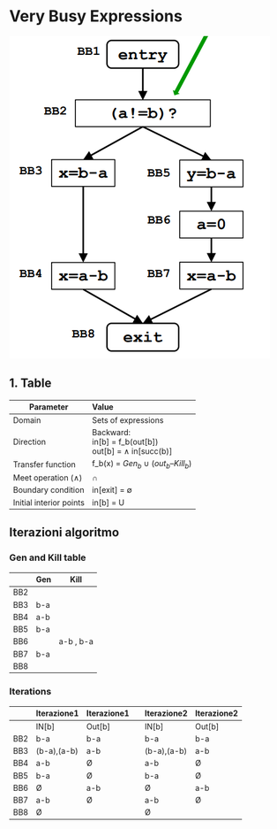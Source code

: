 # Very Busy Expressions

![image](/Assignment2/img/VeryBusy.png)

## 1. Table

| Parameter               |                         Value                                          |
|-------------------------|:-----------------------------------------------------------------------|
| Domain                  | Sets of expressions                                                    |
| Direction               | Backward: <br> in[b] = f_b(out[b]) <br> out[b] = $\wedge$ in[succ(b)]  |   
| Transfer function       | f_b(x) = $Gen_b$ $\cup$ $(out_b – Kill_b)$                             |
| Meet operation (∧)      | $\cap$                                                                 |
| Boundary condition      | in[exit] = $\emptyset$                                                  |
| Initial interior points | in[b] = U                                                              |



## Iterazioni algoritmo


### Gen and Kill table

|     | Gen   | Kill |
|-----|-------|------|
| BB2 |       |      |
| BB3 | b-a   |      |
| BB4 | a-b   |      |
| BB5 | b-a   |      |
| BB6 |       | a-b , b-a |
| BB7 | b-a   |      |
| BB8 |       |      |

### Iterations

|     | Iterazione1 | Iterazione1 |     | Iterazione2 | Iterazione2 |
|-----|-------------|-------------|-----|-------------|-------------|
|     | IN[b]       | Out[b]      |     | IN[b]       | Out[b]      |
| BB2 | b-a         | b-a         |     | b-a         | b-a         |
| BB3 | (b-a),(a-b) | a-b         |     | (b-a),(a-b) | a-b         |
| BB4 | a-b         | Ø           |     | a-b         | Ø           |
| BB5 | b-a         | Ø           |     | b-a         | Ø           |
| BB6 | Ø           | a-b         |     | Ø           | a-b         |
| BB7 | a-b         | Ø           |     | a-b         | Ø           |
| BB8 | Ø           |             |     | Ø           |             |
